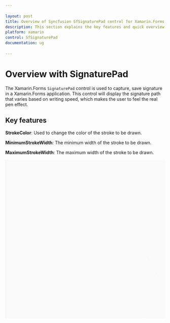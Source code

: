 ```yaml
---

layout: post
title: Overview of Syncfusion SfSignaturePad control for Xamarin.Forms
description: This section explains the key features and quick overview about Syncfusion `SfSignaturePad` control for Xamarin.Forms
platform: xamarin
control: SfSignaturePad
documentation: ug

---
```


# Overview with SignaturePad

The Xamarin.Forms `SignaturePad` control is used to capture, save signature in a Xamarin.Forms application. This control will display the signature path that varies based on writing speed, which makes the user to feel the real pen effect.

## Key features

**StrokeColor**: Used to change the color of the stroke to be drawn.

**MinimumStrokeWidth**: The minimum width of the stroke to be drawn.

**MaximumStrokeWidth**: The maximum width of the stroke to be drawn.

![SignaturePad Overview](images/overview.gif)
